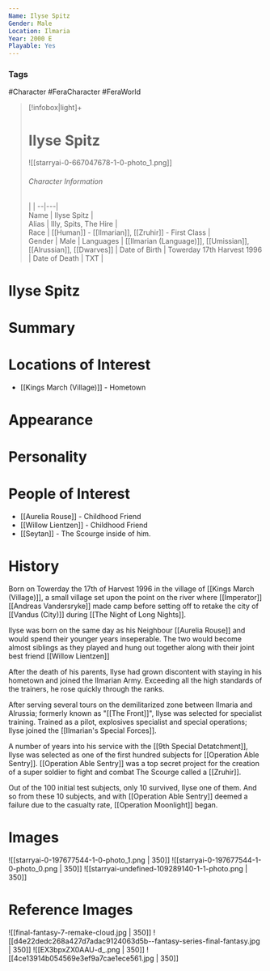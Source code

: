 ```yaml
---
Name: Ilyse Spitz
Gender: Male
Location: Ilmaria
Year: 2000 E
Playable: Yes
---
```


### Tags
#Character #FeraCharacter #FeraWorld

> [!infobox|light]+  
> # Ilyse Spitz  
> ![[starryai-0-667047678-1-0-photo_1.png]]  
> ###### Character Information
>  |   |
> --|---|  
> Name | Ilyse Spitz |  
> Alias | Illy, Spits, The Hire |  
> Race | [[Human]] - [[Ilmarian]], [[Zruhir]] - First Class  |  
> Gender | Male |
> Languages | [[Ilmarian (Language)]], [[Umissian]], [[Alrussian]], [[Dwarves]] |
> Date of Birth | Towerday 17th Harvest 1996  |
> Date of Death | TXT |

# Ilyse Spitz

# Summary

# Locations of Interest
- [[Kings March (Village)]] - Hometown

# Appearance

# Personality

# People of Interest

- [[Aurelia Rouse]] - Childhood Friend 
- [[Willow Lientzen]] - Childhood Friend
- [[Seytan]] - The Scourge inside of him.


# History
Born on Towerday the 17th of Harvest 1996 in the village of [[Kings March (Village)]], a small village set upon the point on the river where [[Imperator]] [[Andreas Vandersryke]] made camp before setting off to retake the city of [[Vandus (City)]] during [[The Night of Long Nights]].

Ilyse was born on the same day as his Neighbour [[Aurelia Rouse]] and would spend their younger years inseperable. The two would become almost siblings as they played and hung out together along with their joint best friend [[Willow Lientzen]]

After the death of his parents, Ilyse had grown discontent with staying in his hometown and joined the Ilmarian Army. Exceeding all the high standards of the trainers, he rose quickly through the ranks. 

After serving several tours on the demilitarized zone between Ilmaria and Alrussia; formerly known as "[[The Front]]", Ilyse was selected for specialist training. Trained as a pilot, explosives specialist and special operations; Ilyse joined the [[Ilmarian's Special Forces]]. 

A number of years into his service with the [[9th Special Detatchment]], Ilyse was selected as one of the first hundred subjects for [[Operation Able Sentry]]. [[Operation Able Sentry]] was a top secret project for the creation of a super soldier to fight and combat The Scourge called a [[Zruhir]]. 

Out of the 100 initial test subjects, only 10 survived, Ilyse one of them. 
And so from these 10 subjects, and with [[Operation Able Sentry]] deemed a failure due to the casualty rate, [[Operation Moonlight]] began. 

# Images
![[starryai-0-197677544-1-0-photo_1.png | 350]]
![[starryai-0-197677544-1-0-photo_0.png | 350]]
![[starryai-undefined-109289140-1-1-photo.png | 350]]

# Reference Images
![[final-fantasy-7-remake-cloud.jpg | 350]]
![[d4e22dedc268a427d7adac9124063d5b--fantasy-series-final-fantasy.jpg | 350]]
![[EX3bpxZX0AAU-d_.png | 350]]
![[4ce13914b054569e3ef9a7cae1ece561.jpg | 350]]

 
 
 
 
 
 
 